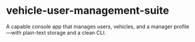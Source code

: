 # vehicle-user-management-suite
A capable console app that manages users, vehicles, and a manager profile—with plain-text storage and a clean CLI.
